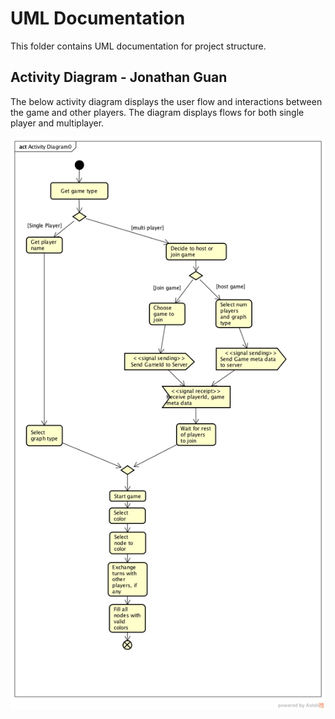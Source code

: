 # UML Documentation
This folder contains UML documentation for project structure. 

## Activity Diagram - Jonathan Guan

The below activity diagram displays the user flow and interactions between the game and other players.
The diagram displays flows for both single player and multiplayer.

![ActivityDiagram](./ActivityDiagram.png)

